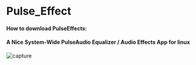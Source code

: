 # Pulse_Effect
#### How to download PulseEffects:
#### A Nice System-Wide PulseAudio Equalizer / Audio Effects App for linux
![capture](https://user-images.githubusercontent.com/62477193/95663492-2827d680-0b2f-11eb-9679-fa108c0243b6.png)

